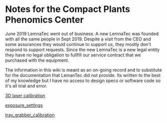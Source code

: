 # Notes for the Compact Plants Phenomics Center

June 2019 LemnaTec went out of business. A new LemnaTec was founded with all the same people in Sept 2019. Despite a visit from the CEO and some assurances they would continue to support us, they mostly don't respond to support requests. Since the new LemnaTec is a new legal entity they have no legal obligation to fullfill our service contract that we purchased with the equipment.

The information in this wiki is meant as an on-going record and to substitute for the documentation that LemanTec did not provide. Its written to the best of my knowledge but I have no access to design specs or software code so it's all trial and error.


[3D laser calibration](laser_calibration.md)

[exposure_settings](exposure_settings.md)

[tray_grabber_calibration](tray_grabber_calibration.md)

